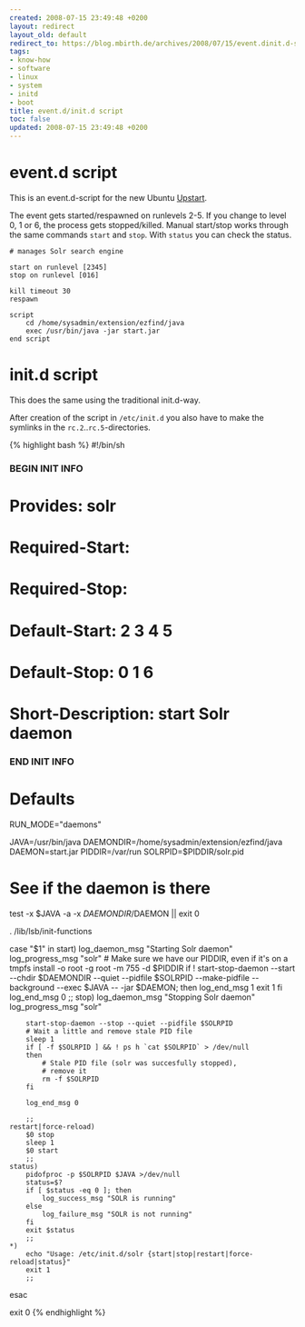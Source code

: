 ```yaml
---
created: 2008-07-15 23:49:48 +0200
layout: redirect
layout_old: default
redirect_to: https://blog.mbirth.de/archives/2008/07/15/event.dinit.d-script.html
tags:
- know-how
- software
- linux
- system
- initd
- boot
title: event.d/init.d script
toc: false
updated: 2008-07-15 23:49:48 +0200
---
```


event.d script
==============

This is an event.d-script for the new Ubuntu [Upstart](http://upstart.ubuntu.com/).

The event gets started/respawned on runlevels 2-5. If you change to level 0, 1 or 6, the process gets stopped/killed.
Manual start/stop works through the same commands `start` and `stop`. With `status` you can check the status.

~~~
# manages Solr search engine

start on runlevel [2345]
stop on runlevel [016]

kill timeout 30
respawn

script
    cd /home/sysadmin/extension/ezfind/java
    exec /usr/bin/java -jar start.jar
end script
~~~


init.d script
=============

This does the same using the traditional init.d-way.

After creation of the script in `/etc/init.d` you also have to make the symlinks in the `rc.2`..`rc.5`-directories.

{% highlight bash %}
#!/bin/sh

### BEGIN INIT INFO
# Provides:          solr
# Required-Start:    
# Required-Stop:     
# Default-Start:     2 3 4 5
# Default-Stop:      0 1 6
# Short-Description: start Solr daemon
### END INIT INFO


# Defaults
RUN_MODE="daemons"

JAVA=/usr/bin/java
DAEMONDIR=/home/sysadmin/extension/ezfind/java
DAEMON=start.jar
PIDDIR=/var/run
SOLRPID=$PIDDIR/solr.pid

# See if the daemon is there
test -x $JAVA -a -x $DAEMONDIR/$DAEMON || exit 0

. /lib/lsb/init-functions

case "$1" in
	start)
		log_daemon_msg "Starting Solr daemon"
		log_progress_msg "solr"
		# Make sure we have our PIDDIR, even if it's on a tmpfs
		install -o root -g root -m 755 -d $PIDDIR
                if ! start-stop-daemon --start --chdir $DAEMONDIR --quiet --pidfile $SOLRPID --make-pidfile --background --exec $JAVA -- -jar $DAEMON; then
		    log_end_msg 1
		    exit 1
		fi
		log_end_msg 0
		;;
	stop)
		log_daemon_msg "Stopping Solr daemon"
		log_progress_msg "solr"

		start-stop-daemon --stop --quiet --pidfile $SOLRPID
		# Wait a little and remove stale PID file
		sleep 1
		if [ -f $SOLRPID ] && ! ps h `cat $SOLRPID` > /dev/null
		then
			# Stale PID file (solr was succesfully stopped),
			# remove it
			rm -f $SOLRPID
		fi

		log_end_msg 0

		;;
	restart|force-reload)
		$0 stop
		sleep 1
		$0 start
		;;
	status)
		pidofproc -p $SOLRPID $JAVA >/dev/null
		status=$?
		if [ $status -eq 0 ]; then
			log_success_msg "SOLR is running"
		else
			log_failure_msg "SOLR is not running"
		fi
		exit $status
		;;
	*)
		echo "Usage: /etc/init.d/solr {start|stop|restart|force-reload|status}"
		exit 1
		;;
esac

exit 0
{% endhighlight %}